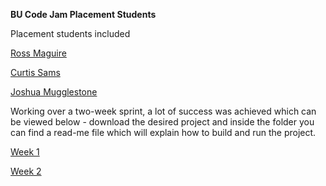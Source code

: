 **BU Code Jam Placement Students** 

Placement students included 

[Ross Maguire](https://github.com/Rossy1995)

[Curtis Sams](https://github.com/CurtisSams)

[Joshua Mugglestone](https://github.com/Jo3115)  

Working over a two-week sprint, a lot of success was achieved which can be viewed below - download the desired project and inside the folder you can find a read-me file which will explain how to build and run the project.

[Week 1](https://drive.google.com/open?id=1dQNzwaRR77C3sq9QHjX4I9eoX9Qgxe9k)

[Week 2](https://drive.google.com/open?id=1ezYeHVgW6g1emc2-ghwbyxnxvnXZgxot)

